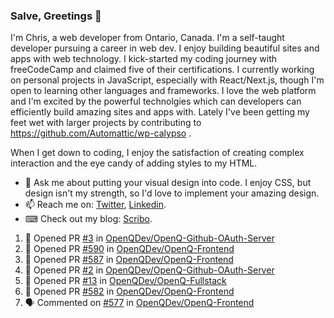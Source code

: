 ### Salve, Greetings 👋

I'm Chris, a web developer from Ontario, Canada. I'm a self-taught developer pursuing a career in web dev. I enjoy building beautiful sites and apps with web technology.
I kick-started my coding journey with freeCodeCamp and claimed five of their certifications.  I currently working on personal projects in JavaScript, especially with React/Next.js, though I'm open to learning other languages and frameworks. I love the web platform and I'm excited by the powerful technolgies which can developers can efficiently build amazing sites and apps with. Lately I've been getting my feet wet with larger projects by contributing to https://github.com/Automattic/wp-calypso .

When I get down to coding, I enjoy the satisfaction of creating complex interaction and the eye candy of adding styles to my HTML. 

- 💬 Ask me about putting your visual design into code. I enjoy CSS, but design isn't my strength, so I'd love to implement your amazing design.
- 📫 Reach me on: [Twitter](https://twitter.com/Christo28120856), [Linkedin](https://www.linkedin.com/in/christopher-stevers-07b9a5204/).
- ⌨ Check out my blog: [Scribo](https://christopherstevers.cf).
<!--
**Christopher-Stevers/Christopher-Stevers** is a ✨ _special_ ✨ repository because its `README.md` (this file) appears on your GitHub profile.

Here are some ideas to get you started:

- 🔭 I’m currently working on ...
- 🌱 I’m currently learning ...
- 👯 I’m looking to collaborate on ...
- 🤔 I’m looking for help with ...
- 😄 Pronouns: ...
- ⚡ Fun fact: ...
-->

<!--START_SECTION:activity-->
1. 💪 Opened PR [#3](https://github.com/OpenQDev/OpenQ-Github-OAuth-Server/pull/3) in [OpenQDev/OpenQ-Github-OAuth-Server](https://github.com/OpenQDev/OpenQ-Github-OAuth-Server)
2. 💪 Opened PR [#590](https://github.com/OpenQDev/OpenQ-Frontend/pull/590) in [OpenQDev/OpenQ-Frontend](https://github.com/OpenQDev/OpenQ-Frontend)
3. 💪 Opened PR [#587](https://github.com/OpenQDev/OpenQ-Frontend/pull/587) in [OpenQDev/OpenQ-Frontend](https://github.com/OpenQDev/OpenQ-Frontend)
4. 💪 Opened PR [#2](https://github.com/OpenQDev/OpenQ-Github-OAuth-Server/pull/2) in [OpenQDev/OpenQ-Github-OAuth-Server](https://github.com/OpenQDev/OpenQ-Github-OAuth-Server)
5. 💪 Opened PR [#13](https://github.com/OpenQDev/OpenQ-Fullstack/pull/13) in [OpenQDev/OpenQ-Fullstack](https://github.com/OpenQDev/OpenQ-Fullstack)
6. 💪 Opened PR [#582](https://github.com/OpenQDev/OpenQ-Frontend/pull/582) in [OpenQDev/OpenQ-Frontend](https://github.com/OpenQDev/OpenQ-Frontend)
7. 🗣 Commented on [#577](https://github.com/OpenQDev/OpenQ-Frontend/issues/577) in [OpenQDev/OpenQ-Frontend](https://github.com/OpenQDev/OpenQ-Frontend)
<!--END_SECTION:activity-->
